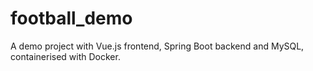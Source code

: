 # football_demo
A demo project with Vue.js frontend, Spring Boot backend and MySQL, containerised with Docker. 
